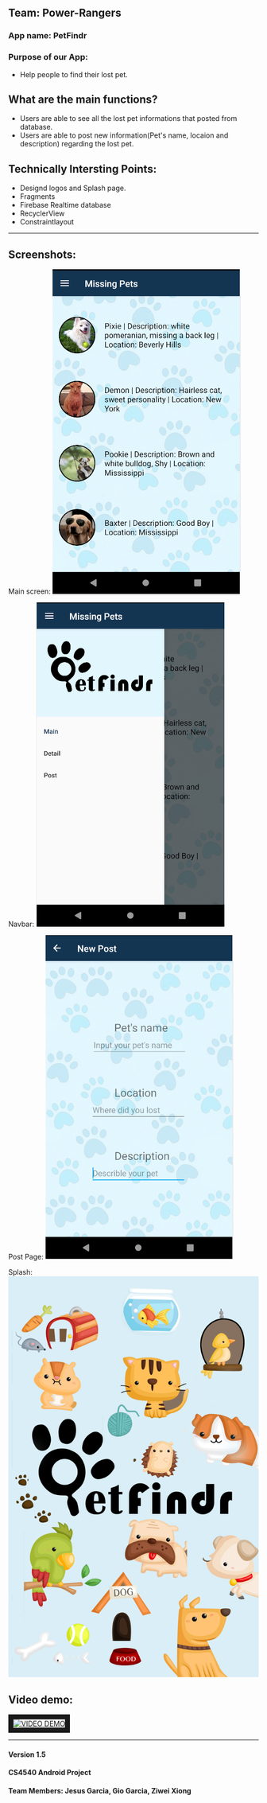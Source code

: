 Team: Power-Rangers
---
 
### App name: PetFindr

### Purpose of our App:
* Help people to find their lost pet.

## What are the main functions?
 * Users are able to see all the lost pet informations that posted from database.
 * Users are able to post new information(Pet's name, locaion and description) regarding the lost pet.


## Technically Intersting Points:
* Designd logos and Splash page.
* Fragments
* Firebase Realtime database
* RecyclerView
* Constraintlayout
____
## Screenshots:
Main screen: 
![alt text](https://github.com/giodude074/power-rangers/raw/images/main_fragment.PNG "Logo Title Text 1")

Navbar: 
![alt text](https://github.com/giodude074/power-rangers/raw/images/navbar.PNG "Logo Title Text 1")

Post Page: 
![alt text](https://github.com/giodude074/power-rangers/raw/images/new_post.PNG "Logo Title Text 1")

Splash: 
![alt text](https://github.com/giodude074/power-rangers/raw/images/splash.PNG "Logo Title Text 1")




## Video demo:
<a href="http://www.youtube.com/watch?feature=player_embedded&v=YOUTUBE_VIDEO_ID_HERE
" target="_blank"><img src="http://img.youtube.com/vi/YOUTUBE_VIDEO_ID_HERE/0.jpg" 
alt="VIDEO DEMO" width="240" height="180" border="10" /></a>



-------
#### Version 1.5
#### CS4540 Android Project
#### Team Members: Jesus Garcia, Gio Garcia, Ziwei Xiong
